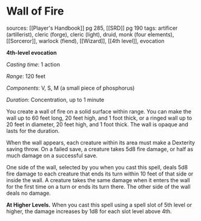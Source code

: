 # Wall of Fire
sources: [[Player's Handbook]] pg 285, [[SRD]] pg 190
tags: artificer (artillerist), cleric (forge), cleric (light), druid, monk (four elements), [[Sorceror]], warlock (fiend), [[Wizard]], [[4th level]], evocation

**4th-level evocation**

*Casting time*: 1 action

*Range*: 120 feet

*Components*: V, S, M (a small piece of phosphorus)

*Duration*: Concentration, up to 1 minute

You create a wall of fire on a solid surface within range. You can make the wall up to 60 feet long, 20 feet high, and 1 foot thick, or a ringed wall up to 20 feet in diameter, 20 feet high, and 1 foot thick. The wall is opaque and lasts for the duration.

When the wall appears, each creature within its area must make a Dexterity saving throw. On a failed save, a creature takes 5d8 fire damage, or half as much damage on a successful save.

One side of the wall, selected by you when you cast this spell, deals 5d8 fire damage to each creature that ends its turn within 10 feet of that side or inside the wall. A creature takes the same damage when it enters the wall for the first time on a turn or ends its turn there. The other side of the wall deals no damage.

**At Higher Levels.** When you cast this spell using a spell slot of 5th level or higher, the damage increases by 1d8 for each slot level above 4th.
